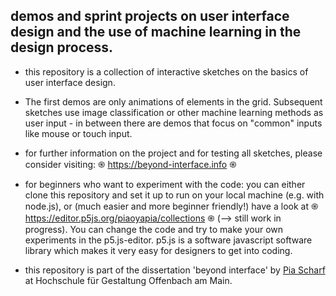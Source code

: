 ## demos and sprint projects on user interface design and the use of machine learning in the design process.

* this repository is a collection of interactive sketches on the basics of user interface design.
* The first demos are only animations of elements in the grid. Subsequent sketches use image classification or other machine learning methods as user input - in between there are demos that focus on "common" inputs like mouse or touch input.
* for further information on the project and for testing all sketches, please consider visiting: ֍ https://beyond-interface.info ֍
* for beginners who want to experiment with the code: you can either clone this repository and set it up to run on your local machine (e.g. with node.js), or (much easier and more beginner friendly!) have a look at ֍ https://editor.p5js.org/piaoyapia/collections ֍ (--> still work in progress). You can change the code and try to make your own experiments in the p5.js-editor. p5.js is a software javascript software library which makes it very easy for designers to get into coding.

* this repository is part of the dissertation 'beyond interface' by <a href="https://de.linkedin.com/in/pia-scharf-b2a5b0b7">Pia Scharf</a> at Hochschule für Gestaltung Offenbach am Main.
